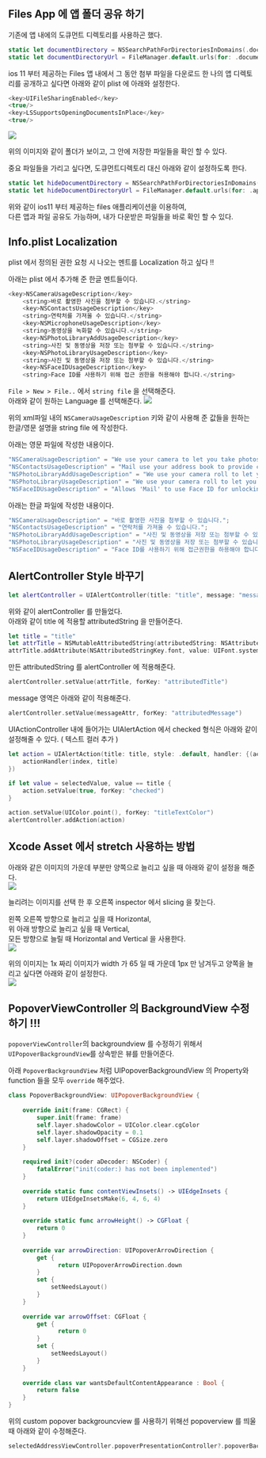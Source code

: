 ## Files App 에 앱 폴더 공유 하기

기존에 앱 내에의 도큐먼트 디렉토리를 사용하곤 했다. 

```swift
static let documentDirectory = NSSearchPathForDirectoriesInDomains(.documentDirectory, .userDomainMask, true).first!
static let documentDirectoryUrl = FileManager.default.urls(for: .documentDirectory, in: .userDomainMask).first!
```

ios 11 부터 제공하는 Files 앱 내에서 그 동안 첨부 파일을 다운로드 한 나의 앱 디렉토리를 공개하고 싶다면 아래와 같이 plist 에 아래와 설정한다.

```swift
<key>UIFileSharingEnabled</key>
<true/>
<key>LSSupportsOpeningDocumentsInPlace</key>
<true/>
```

![](files-app.png)

위의 이미지와 같이 폴더가 보이고, 그 안에 저장한 파일들을 확인 할 수 있다. 

중요 파일들을 가리고 싶다면, 도큐먼트디렉토리 대신 아래와 같이 설정하도록 한다. 

```swift
static let hideDocumentDirectory = NSSearchPathForDirectoriesInDomains(.applicationSupportDirectory, .userDomainMask, true).first!
static let hideDocumentDirectoryUrl = FileManager.default.urls(for: .applicationSupportDirectory, in: .userDomainMask).first!
```

위와 같이 ios11 부터 제공하는 files 애플리케이션을 이용하여,  
다른 앱과 파일 공유도 가능하며, 내가 다운받은 파일들을 바로 확인 할 수 있다. 


## Info.plist Localization 

plist 에서 정의된 권한 요청 시 나오는 멘트를 Localization 하고 싶다 !! 

아래는 plist 에서 추가해 준 한글 멘트들이다. 

```swift
<key>NSCameraUsageDescription</key>
	<string>바로 촬영한 사진을 첨부할 수 있습니다.</string>
	<key>NSContactsUsageDescription</key>
	<string>연락처를 가져올 수 있습니다.</string>
	<key>NSMicrophoneUsageDescription</key>
	<string>동영상을 녹화할 수 있습니다.</string>
	<key>NSPhotoLibraryAddUsageDescription</key>
	<string>사진 및 동영상을 저장 또는 첨부할 수 있습니다.</string>
	<key>NSPhotoLibraryUsageDescription</key>
	<string>사진 및 동영상을 저장 또는 첨부할 수 있습니다.</string>
    <key>NSFaceIDUsageDescription</key>
    <string>Face ID를 사용하기 위해 접근 권한을 허용해야 합니다.</string>
```

`File > New > File..` 에서 `string file` 을 선택해준다.  
아래와 같이 원하는 Language 를 선택해준다. 
![](localization_plist.png)

위의 xml파일 내의 `NSCameraUsageDescription` 키와 같이 사용해 준 값들을 원하는 한글/영문 설명을 string file 에 작성한다. 


아래는 영문 파일에 작성한 내용이다. 

```swift
"NSCameraUsageDescription" = "We use your camera to let you take photos and attach them directly to emails.";
"NSContactsUsageDescription" = "Mail use your address book to provide contact suggestions.";
"NSPhotoLibraryAddUsageDescription" = "We use your camera roll to let you attach photos to and save photos from your emails.";
"NSPhotoLibraryUsageDescription" = "We use your camera roll to let you attach photos to and save photos from your emails.";
"NSFaceIDUsageDescription" = "Allows 'Mail' to use Face ID for unlocking passcode.";
``` 

아래는 한글 파일에 작성한 내용이다. 

```swift
"NSCameraUsageDescription" = "바로 촬영한 사진을 첨부할 수 있습니다.";
"NSContactsUsageDescription" = "연락처를 가져올 수 있습니다.";
"NSPhotoLibraryAddUsageDescription" = "사진 및 동영상을 저장 또는 첨부할 수 있습니다.";
"NSPhotoLibraryUsageDescription" = "사진 및 동영상을 저장 또는 첨부할 수 있습니다.";
"NSFaceIDUsageDescription" = "Face ID를 사용하기 위해 접근권한을 하용해야 합니다.";
```

## AlertController Style 바꾸기

```swift
let alertController = UIAlertController(title: "title", message: "messages", preferredStyle: .alert)
```

위와 같이 alertController 를 만들었다.  
아래와 같이 title 에 적용할 attributedString 을 만들어준다. 

```swift
let title = "title"
let attrTitle = NSMutableAttributedString(attributedString: NSAttributedString(string: title))
attrTitle.addAttribute(NSAttributedStringKey.font, value: UIFont.systemFont(ofSize: 13), range: NSRange(location: 0, length: title.count))
```

만든 attributedString 를 alertController 에 적용해준다.  
```swift
alertController.setValue(attrTitle, forKey: "attributedTitle")
```

message 영역은 아래와 같이 적용해준다. 

```swift
alertController.setValue(messageAttr, forKey: "attributedMessage")
```

UIActionController 내에 들어가는 UIAlertAction 에서 checked 형식은 아래와 같이 설정해줄 수 있다. ( 텍스트 컬러 추가 ) 

```swift
let action = UIAlertAction(title: title, style: .default, handler: {(action: UIAlertAction) -> Void in
	actionHandler(index, title)
})
            
if let value = selectedValue, value == title {
	action.setValue(true, forKey: "checked")
}

action.setValue(UIColor.point(), forKey: "titleTextColor")
alertController.addAction(action)
```

## Xcode Asset 에서 stretch 사용하는 방법

아래와 같은 이미지의 가운데 부분만 양쪽으로 늘리고 싶을 때 아래와 같이 설정을 해준다.  
![](slicing_001.png)

늘리려는 이미지를 선택 한 후 오른쪽 inspector 에서 slicing 을 찾는다.  

왼쪽 오른쪽 방향으로 늘리고 싶을 때 Horizontal,  
위 아래 방향으로 늘리고 싶을 때 Vertical,  
모든 방향으로 늘릴 때 Horizontal and Vertical 을 사용한다.  
![](slicing_002.png)

위의 이미지는 1x 짜리 이미지가 width 가 65 일 때 가운데 1px 만 남겨두고 양쪽을 늘리고 싶다면 아래와 같이 설정한다.  
![](slicing_003.png)


## PopoverViewController 의 BackgroundView 수정하기 !!! 

`popoverViewController`의 backgroundview 를 수정하기 위해서 `UIPopoverBackgroundView`를 상속받은 뷰를 만들어준다. 

아래 `PopoverBackgroundView` 처럼 UIPopoverBackgroundView 의 Property와 function 들을 모두 `override` 해주었다. 

```swift
class PopoverBackgroundView: UIPopoverBackgroundView {
    
    override init(frame: CGRect) {
        super.init(frame: frame)
        self.layer.shadowColor = UIColor.clear.cgColor
        self.layer.shadowOpacity = 0.1
        self.layer.shadowOffset = CGSize.zero
    }
    
    required init?(coder aDecoder: NSCoder) {
        fatalError("init(coder:) has not been implemented")
    }
    
    override static func contentViewInsets() -> UIEdgeInsets {
        return UIEdgeInsetsMake(6, 4, 6, 4)
    }
    
    override static func arrowHeight() -> CGFloat {
        return 0
    }
    
    override var arrowDirection: UIPopoverArrowDirection {
        get { 
        	  return UIPopoverArrowDirection.down 
        }
        set {
            setNeedsLayout()
        }
    }
    
    override var arrowOffset: CGFloat {
        get { 
        	  return 0 
        }
        set {
            setNeedsLayout()
        }
    }
    
    override class var wantsDefaultContentAppearance : Bool {
        return false
    }
}
```

위의 custom popover backgrouncview 를 사용하기 위해선 popoverview 를 띄울 때 아래와 같이 수정해준다. 

```swift
selectedAddressViewController.popoverPresentationController?.popoverBackgroundViewClass = PopoverBackgroundView.self
```